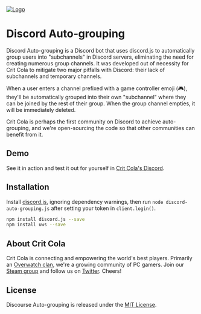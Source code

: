 <a href="https://critcola.com/?utm_source=github.com&utm_medium=readme&utm_term=logo&utm_content=discord-auto-grouping&utm_campaign=development">![Logo](https://critcola.com/assets/images/crit-cola-banner.svg)</a>

# Discord Auto-grouping

Discord Auto-grouping is a Discord bot that uses discord.js to automatically group users into "subchannels" in Discord servers, eliminating the need for creating numerous group channels. It was developed out of necessity for Crit Cola to mitigate two major pitfalls with Discord: their lack of subchannels and temporary channels.

When a user enters a channel prefixed with a game controller emoji (🎮), they'll be automatically grouped into their own "subchannel" where they can be joined by the rest of their group. When the group channel empties, it will be immediately deleted.

Crit Cola is perhaps the first community on Discord to achieve auto-grouping, and we're open-sourcing the code so that other communities can benefit from it.

## Demo

See it in action and test it out for yourself in [Crit Cola's Discord](https://discord.critcola.com).

## Installation

Install [discord.js](https://github.com/hydrabolt/discord.js), ignoring dependency warnings, then run `node discord-auto-grouping.js` after setting your token in `client.login()`.

```sh
npm install discord.js --save
npm install uws --save
```

## About Crit Cola

Crit Cola is connecting and empowering the world's best players. Primarily an [Overwatch clan](https://critcola.com/?utm_source=github.com&utm_medium=readme&utm_term=overwatch-clan&utm_content=discourse-browser-share&utm_campaign=development), we're a growing community of PC gamers. Join our [Steam group](http://steamcommunity.com/groups/critcola) and follow us on [Twitter](https://twitter.com/CritColaGaming). Cheers!

## License

Discourse Auto-grouping is released under the [MIT License](LICENSE).
